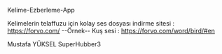 Kelime-Ezberleme-App

Kelimelerin telaffuzu için kolay ses dosyası indirme sitesi : https://forvo.com/
--Örnek--            Kuş sesi : https://forvo.com/word/bird/#en


Mustafa YÜKSEL  SuperHubber3
